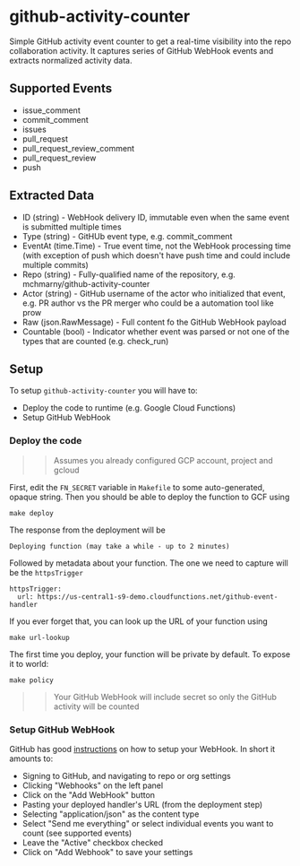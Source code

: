# github-activity-counter

Simple GitHub activity event counter to get a real-time visibility into the repo collaboration activity. It captures series of GitHub WebHook events and extracts normalized activity data.

## Supported Events

* issue_comment
* commit_comment
* issues
* pull_request
* pull_request_review_comment
* pull_request_review
* push

## Extracted Data

* ID (string) - WebHook delivery ID, immutable even when the same event is submitted multiple times
* Type (string) - GitHUb event type, e.g. commit_comment
* EventAt (time.Time) - True event time, not the WebHook processing time (with exception of push which doesn't have push time and could include multiple commits)
* Repo (string) - Fully-qualified name of the repository, e.g. mchmarny/github-activity-counter
* Actor (string) - GitHub username of the actor who initialized that event, e.g. PR author vs the PR merger who could be a automation tool like prow
* Raw (json.RawMessage) - Full content fo the GitHub WebHook payload
* Countable (bool) - Indicator whether event was parsed or not one of the types that are counted (e.g. check_run)

## Setup

To setup `github-activity-counter` you will have to:

* Deploy the code to runtime (e.g. Google Cloud Functions)
* Setup GitHub WebHook

### Deploy the code

>> Assumes you already configured GCP account, project and gcloud

First, edit the `FN_SECRET` variable in `Makefile` to some auto-generated, opaque string. Then you should be able to deploy the function to GCF using

```shell
make deploy
```

The response from the deployment will be

```shell
Deploying function (may take a while - up to 2 minutes)
```

Followed by metadata about your function. The one we need to capture will be the `httpsTrigger`

```shell
httpsTrigger:
  url: https://us-central1-s9-demo.cloudfunctions.net/github-event-handler
```

If you ever forget that, you can look up the URL of your function using

```shell
make url-lookup
```

The first time you deploy, your function will be private by default. To expose it to world:

```shell
make policy
```

>> Your GitHub WebHook will include secret so only the GitHub activity will be counted


### Setup GitHub WebHook

GitHub has good [instructions](https://developer.github.com/webhooks/creating/) on how to setup your WebHook. In short it amounts to:

* Signing to GitHub, and navigating to repo or org settings
* Clicking "Webhooks" on the left panel
* Click on the "Add WebHook" button
* Pasting your deployed handler's URL (from the deployment step)
* Selecting "application/json" as the content type
* Select "Send me everything" or select individual events you want to count (see supported events)
* Leave the "Active" checkbox checked
* Click on "Add Webhook" to save your settings

